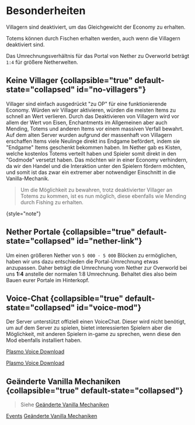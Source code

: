 
# Besonderheiten

<tldr>
    <p>Villagern sind deaktiviert, um das Gleichgewicht der Economy zu erhalten.</p>
    <p>Totems können durch Fischen erhalten werden, auch wenn die Villagern deaktiviert sind.</p>
    <p>Das Umrechnungsverhältnis für das Portal von Nether zu Overworld beträgt <code>1:4</code> für größere Netherwelten.</p>
</tldr>


## Keine Villager {collapsible="true" default-state="collapsed" id="no-villagers"}

Villager sind einfach ausgedrückt "zu OP" für eine funktionierende Economy.
Würden wir Villager aktivieren, würden die meisten Items zu schnell an Wert verlieren.
Durch das Deaktivieren von Villagern wird vor allem der Wert von Eisen, Enchantments im Allgemeinen aber auch Mending,
Totems und anderen Items vor einem massiven Verfall bewahrt.
\
Auf dem alten Server wurden aufgrund der massenhaft von Villagern erschaffen Items viele Neulinge
direkt ins Endgame befördert, indem sie "Endgame" Items geschenkt bekommen haben.
Im Nether gab es Kisten, welche kostenlos Totems verteilt haben und Spieler somit direkt in den "Godmode" versetzt
haben. Das möchten wir in einer Economy verhindern, da wir den Handel und die Interaktion unter den
Spielern fördern möchten, und somit ist das zwar ein extremer aber notwendiger Einschnitt in die
Vanilla-Mechanik.

> Um die Möglichkeit zu bewahren, trotz deaktivierter Villager an Totems zu kommen, ist
> es nun möglich, diese ebenfalls wie Mending durch Fishing zu erhalten.
>
{style="note"}

## Nether Portale {collapsible="true" default-state="collapsed" id="nether-link"}

Um einen größeren Nether von `5 000 · 5 000` Blöcken zu ermöglichen, haben wir uns dazu entschieden
die Portal-Umrechnung etwas anzupassen.
Daher beträgt die Umrechnung vom Nether zur Overworld bei uns **1:4** anstelle der normalen 1:8 Umrechnung.
Behaltet dies also beim Bauen eurer Portale im Hinterkopf.

## Voice-Chat {collapsible="true" default-state="collapsed" id="voice-mod"}

Der Server unterstützt offiziell einen VoiceChat. Dieser wird nicht benötigt, um auf dem Server zu
spielen, bietet interessierten Spielern aber die Möglichkeit, mit anderen Spielern in-game zu
sprechen, wenn diese den Mod ebenfalls installiert haben.
<tabs>
<tab title="Curseforge" group-key="mod-launcher-curse-forge">

[Plasmo Voice Download](https://www.curseforge.com/minecraft/mc-mods/plasmo-voice)
</tab>
<tab title="Modrinth" group-key="mod-launcher-modrinth">

[Plasmo Voice Download](https://modrinth.com/plugin/plasmo-voice)
</tab>
</tabs>

## Geänderte Vanilla Mechaniken {collapsible="true" default-state="collapsed"}

> Siehe [Geänderte Vanilla Mechaniken](changed-vanilla-mechanics.md "Geänderte Vanilla Mechaniken")
>

<seealso style="cards">
    <category ref="spotlight">
        <a href="events.md" summary="Auf dem Server finden auch regelmäßig Events statt. 
        Hier findest du alle Informationen dazu.">Events</a>
        <a href="changed-vanilla-mechanics.md" summary="Auf dem Server wurden einige Vanilla Mechaniken geändert 
        wie z.B. das Mobcap. Weitere Informationen findest du hier.">Geänderte Vanilla Mechaniken</a>
    </category>
</seealso>